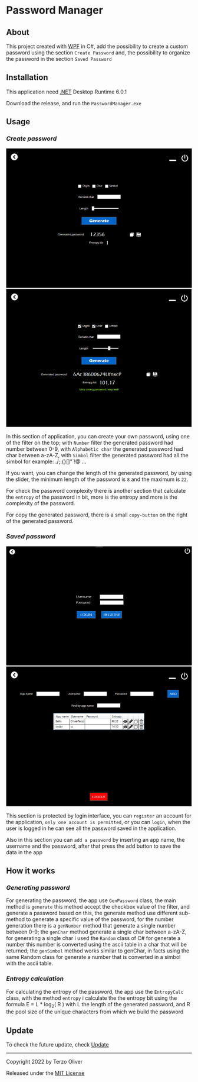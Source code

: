 # Password Manager

## About

This project created with [WPF](https://en.wikipedia.org/wiki/Windows_Presentation_Foundation) in C#, add the possibility to create a custom password using the section `Create Password` and, the possibility to organize the password in the section `Saved Password`

## Installation

This application need [.NET](https://dotnet.microsoft.com/en-us/download/dotnet/6.0) Desktop Runtime 6.0.1

Download the release, and run the `PasswordManager.exe`

## Usage

### _Create password_

<img src="./imgGit/createPassword.png" alt="Create Password" width="550"/>
<img src="./imgGit/createPassword2.png" alt="Create Password" width="550"/>

In this section of application, you can create your own password, using one of the filter on the top; with `Number` filter the generated password had number between 0-9, with `Alphabetic char` the generated password had char between a-zA-Z, with `Simbol` filter the generated password had all the simbol for example: ./;:{}[]"`!@ ...

If you want, you can change the length of the generated password, by using the slider, the minimum length of the password is `8` and the maximum is `22`.

For check the password complexity there is another section that calculate the `entropy` of the password in bit, more is the entropy and more is the complexity of the password.

For copy the generated password, there is a small `copy-button` on the right of the generated password.

### _Saved password_

<img src="./imgGit/savedLogin.png" alt="Login" width="550"/>
<img src="./imgGit/savedPassword.png" alt="Saved Password" width="550"/>

This section is protected by login interface, you can `register` an account for the application, `only one account is permitted`, or you can `login`, when the user is logged in he can see all the password saved in the application.

Also in this section you can `add a password` by inserting an app name, the username and the password, after that press the add button to save the data in the app

## How it works

### _Generating password_

For generating the password, the app use `GenPassword` class, the main method is `generate` this method accept the checkbox value of the filter, and generate a password based on this, the generate method use different sub-method to generate a specific value of the password, for the number generation there is a `genNumber` method that generate a single number between 0-9; the `genChar` method generate a single char between a-zA-Z, for generating a single char i used the `Random` class of C# for generate a number this number is converted using the ascii table in a char that will be returned; the `genSimbol` method works similar to genChar, in facts using the same Random class for generate a number that is converted in a simbol with the ascii table.

### _Entropy calculation_

For calculating the entropy of the password, the app use the `EntropyCalc` class, with the method `entropy` i calculate the the entropy bit using the formula E = L \* log<sub>2</sub>( R ) with L the length of the generated password, and R the pool size of the unique characters from which we build the password

## Update

To check the future update, check [Update](UPDATE.md)

---

Copyright 2022 by Terzo Oliver

Released under the [MIT License](LICENSE)
